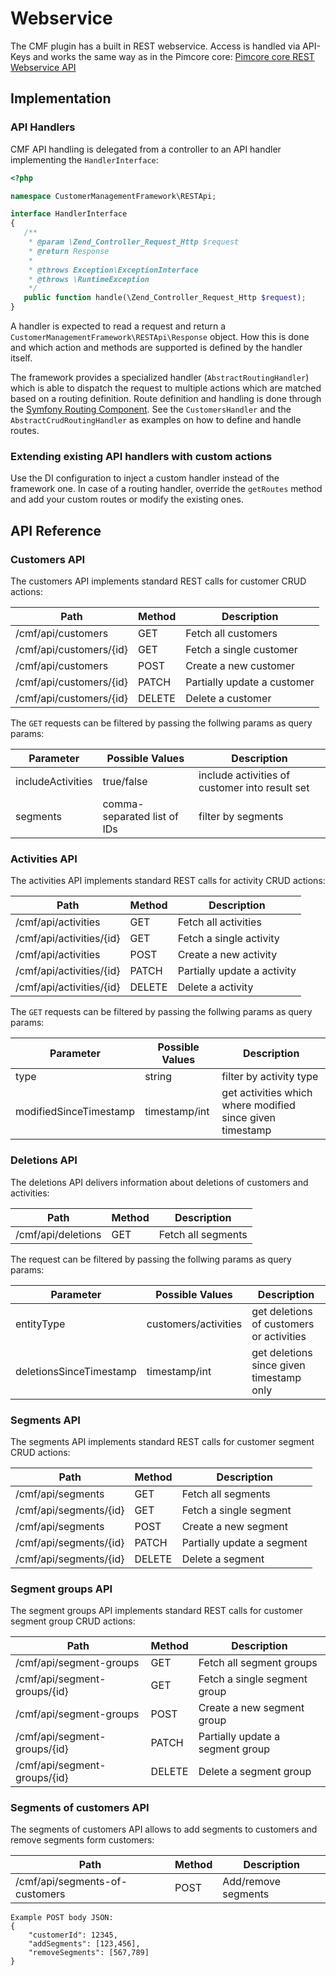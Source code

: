 # Webservice

The CMF plugin has a built in REST webservice. Access is handled via API-Keys and works the same way as in the Pimcore core:
[Pimcore core REST Webservice API](https://www.pimcore.org/docs/latest/Web_Services/index.html)

## Implementation

### API Handlers

CMF API handling is delegated from a controller to an API handler implementing the `HandlerInterface`:

```php
<?php

namespace CustomerManagementFramework\RESTApi;

interface HandlerInterface
{
   /**
    * @param \Zend_Controller_Request_Http $request
    * @return Response
    *
    * @throws Exception\ExceptionInterface
    * @throws \RuntimeException
    */
   public function handle(\Zend_Controller_Request_Http $request);
}
```

A handler is expected to read a request and return a `CustomerManagementFramework\RESTApi\Response` object. How this is
done and which action and methods are supported is defined by the handler itself. 

The framework provides a specialized handler (`AbstractRoutingHandler`) which is able to dispatch the request to multiple
actions which are matched based on a routing definition. Route definition and handling is done through the
[Symfony Routing Component](http://symfony.com/doc/current/components/routing.html). See the `CustomersHandler` and the
`AbstractCrudRoutingHandler` as examples on how to define and handle routes.

### Extending existing API handlers with custom actions

Use the DI configuration to inject a custom handler instead of the framework one. In case of a routing handler, override
the `getRoutes` method and add your custom routes or modify the existing ones.


## API Reference

### Customers API

The customers API implements standard REST calls for customer CRUD actions:

| Path                    | Method | Description                 |
|-------------------------|--------|-----------------------------|
| /cmf/api/customers      | GET    | Fetch all customers         |
| /cmf/api/customers/{id} | GET    | Fetch a single customer     |
| /cmf/api/customers      | POST   | Create a new customer       |
| /cmf/api/customers/{id} | PATCH  | Partially update a customer |
| /cmf/api/customers/{id} | DELETE | Delete a customer           |

The `GET` requests can be filtered by passing the follwing params as query params:

| Parameter             | Possible Values               | Description                                                 |
| --------------------- |-----------------------------  |-----------------------------------------------------------  |
| includeActivities     | true/false                    | include activities of customer into result set              |
| segments              | comma-separated list of IDs   | filter by segments                                          |


### Activities API

The activities API implements standard REST calls for activity CRUD actions:

| Path                    | Method | Description                   |
|-------------------------|--------|-------------------------------|
| /cmf/api/activities      | GET    | Fetch all activities         |
| /cmf/api/activities/{id} | GET    | Fetch a single activity      |
| /cmf/api/activities      | POST   | Create a new activity        |
| /cmf/api/activities/{id} | PATCH  | Partially update a activity  |
| /cmf/api/activities/{id} | DELETE | Delete a activity            |

The `GET` requests can be filtered by passing the follwing params as query params:

| Parameter             | Possible Values               | Description                                                    |
| --------------------- |-----------------------------  |--------------------------------------------------------------- |
| type                  | string                        | filter by activity type                                        |
| modifiedSinceTimestamp| timestamp/int                 | get activities which where modified since given timestamp      |

### Deletions API

The deletions API delivers information about deletions of customers and activities:

| Path                     | Method | Description                   |
|--------------------------|--------|-------------------------------|
| /cmf/api/deletions       | GET    | Fetch all segments            |

The request can be filtered by passing the follwing params as query params:

| Parameter               | Possible Values               | Description                                                    |
| ----------------------- |-----------------------------  |--------------------------------------------------------------- |
| entityType              | customers/activities          | get deletions of customers or activities                       |
| deletionsSinceTimestamp | timestamp/int                 | get deletions since given timestamp only                       |


### Segments API

The segments API implements standard REST calls for customer segment CRUD actions:

| Path                     | Method | Description                   |
|--------------------------|--------|-------------------------------|
| /cmf/api/segments        | GET    | Fetch all segments            |
| /cmf/api/segments/{id}   | GET    | Fetch a single segment        |
| /cmf/api/segments        | POST   | Create a new segment          |
| /cmf/api/segments/{id}   | PATCH  | Partially update a segment    |
| /cmf/api/segments/{id}   | DELETE | Delete a segment              |

### Segment groups API

The segment groups API implements standard REST calls for customer segment group CRUD actions:

| Path                           | Method | Description                           |
|--------------------------------|--------|---------------------------------------|
| /cmf/api/segment-groups        | GET    | Fetch all segment groups              |
| /cmf/api/segment-groups/{id}   | GET    | Fetch a single segment group          |
| /cmf/api/segment-groups        | POST   | Create a new segment group            |
| /cmf/api/segment-groups/{id}   | PATCH  | Partially update a segment group      |
| /cmf/api/segment-groups/{id}   | DELETE | Delete a segment group                |

### Segments of customers API

The segments of customers API allows to add segments to customers and remove segments form customers:

| Path                           | Method | Description                           |
|--------------------------------|--------|---------------------------------------|
| /cmf/api/segments-of-customers | POST    | Add/remove segments                   |

``` 
Example POST body JSON:
{
    "customerId": 12345,
    "addSegments": [123,456],
    "removeSegments": [567,789]
}
```